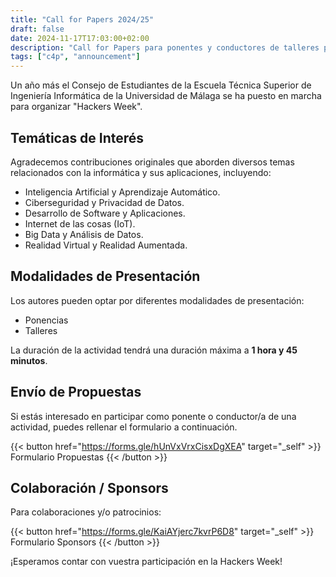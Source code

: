 ```yaml
---
title: "Call for Papers 2024/25"
draft: false
date: 2024-11-17T17:03:00+02:00
description: "Call for Papers para ponentes y conductores de talleres para los eventos de la Hackers Week"
tags: ["c4p", "announcement"]
---
```

Un año más el Consejo de Estudiantes de la Escuela Técnica Superior de Ingeniería Informática de la Universidad de Málaga se ha puesto en marcha para organizar "Hackers Week".

## Temáticas de Interés
Agradecemos contribuciones originales que aborden diversos temas relacionados con la informática y sus aplicaciones, incluyendo:

- Inteligencia Artificial y Aprendizaje Automático.
- Ciberseguridad y Privacidad de Datos.
- Desarrollo de Software y Aplicaciones.
- Internet de las cosas (IoT).
- Big Data y Análisis de Datos.
- Realidad Virtual y Realidad Aumentada.

## Modalidades de Presentación
Los autores pueden optar por diferentes modalidades de presentación:

- Ponencias
- Talleres

La duración de la actividad tendrá una duración máxima a **1 hora y 45 minutos**.
## Envío de Propuestas
Si estás interesado en participar como ponente o conductor/a de una actividad, puedes rellenar el formulario a continuación.

{{< button href="https://forms.gle/hUnVxVrxCisxDgXEA" target="_self" >}}
Formulario Propuestas
{{< /button >}}

## Colaboración / Sponsors
Para colaboraciones y/o patrocinios:

{{< button href="https://forms.gle/KaiAYjerc7kvrP6D8" target="_self" >}}
Formulario Sponsors
{{< /button >}}

¡Esperamos contar con vuestra participación en la Hackers Week!